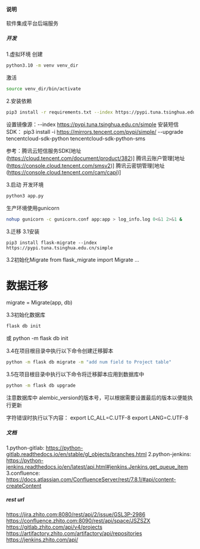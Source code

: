 #### 说明
软件集成平台后端服务
##### 开发
1.虚拟环境
创建
```bash
python3.10 -m venv venv_dir

```
激活
```bash
source venv_dir/bin/activate

```
2.安装依赖
```bash
pip3 install -r requirements.txt --index https://pypi.tuna.tsinghua.edu.cn/simple
```
设置镜像源：--index https://pypi.tuna.tsinghua.edu.cn/simple
安装短信SDK：
pip3 install -i https://mirrors.tencent.com/pypi/simple/ --upgrade tencentcloud-sdk-python tencentcloud-sdk-python-sms

参考：腾讯云短信服务SDK[地址(https://cloud.tencent.com/document/product/382)]
腾讯云账户管理[地址(https://console.cloud.tencent.com/smsv2)]
腾讯云密钥管理[地址(https://console.cloud.tencent.com/cam/capi)]

3.启动
开发环境
```bash
python3 app.py
```
生产环境使用gunicorn
```bash
nohup gunicorn -c gunicorn.conf app:app > log_info.log 0<&1 2>&1 &
```

3.迁移
3.1安装
```
pip3 install flask-migrate --index https://pypi.tuna.tsinghua.edu.cn/simple
```
3.2初始化Migrate
from flask_migrate import Migrate
...
# 数据迁移
migrate = Migrate(app, db)

3.3初始化数据库
```bash
flask db init 
```
或 python -m flask db init

3.4在项目根目录中执行以下命令创建迁移脚本
```bash
python -m flask db migrate -m "add num field to Project table" 
```

3.5在项目根目录中执行以下命令将迁移脚本应用到数据库中
```bash
python -m flask db upgrade
```

注意数据库中
alembic_version的版本号，可以根据需要设置最后的版本以便能执行更新

字符错误时执行以下内容：
export LC_ALL=C.UTF-8
export LANG=C.UTF-8

##### 文档
1.python-gitlab: https://python-gitlab.readthedocs.io/en/stable/gl_objects/branches.html
2.python-jenkins: https://python-jenkins.readthedocs.io/en/latest/api.html#jenkins.Jenkins.get_queue_item
3.confluence: https://docs.atlassian.com/ConfluenceServer/rest/7.8.1/#api/content-createContent


##### rest url
https://jira.zhito.com:8080/rest/api/2/issue/GSL3P-2986
https://confluence.zhito.com:8090/rest/api/space/JSZSZX
https://gitlab.zhito.com/api/v4/projects
https://artifactory.zhito.com/artifactory/api/repositories
https://jenkins.zhito.com/api/
